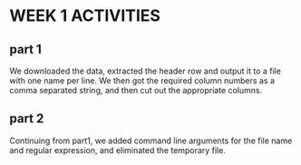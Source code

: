 # WEEK 1 ACTIVITIES

##  part 1

We downloaded the data, extracted the header row and output it to a file with one name per line. We then got the required column numbers as a comma separated string, and then cut out the appropriate columns.

## part 2

Continuing from part1, we added command line arguments for the file name and regular expression, and eliminated the temporary file.
